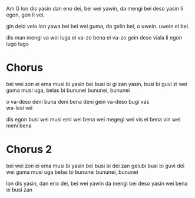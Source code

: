 Am          G
lon dis yasin dan eno dei,
bei wei yawin, 
da mengi bei 
deso yasin li egon,
gon li vei,

gin delo velo lon yawa bei
bei wei guma,
da gelin bei,
o uwein.
uwein ei bei.

dis man mengi va wei luga
ei va-zo bena
ei va-zo gein
deso viala li egon
lugo lugo

# Chorus

bei wei zon ei ema musi bi yasin bei
busi bi gi zan yasin, busi bi guvi
zi wei guma musi uga, belas bi bununei 
bununei, bununei

o va-deso deni buna
deni bena
deni gein
va-deso bugi vas  
wa-lesi vei

dis egon busi wei musi emi
wei bena
wei megegi 
wei vis ei bena vin
wei meni bena 

# Chorus 2

bei wei zon ei ema musi bi yasin bei
busi bi dei zan gelubi busi bi guvi
dei wei guma musi uga belas bi bununei
bununei, bununei

lon dis yasin, dan eno dei,
bei wei yawin
da mengi bei
deso yasin wei bena 
ei busi zan


